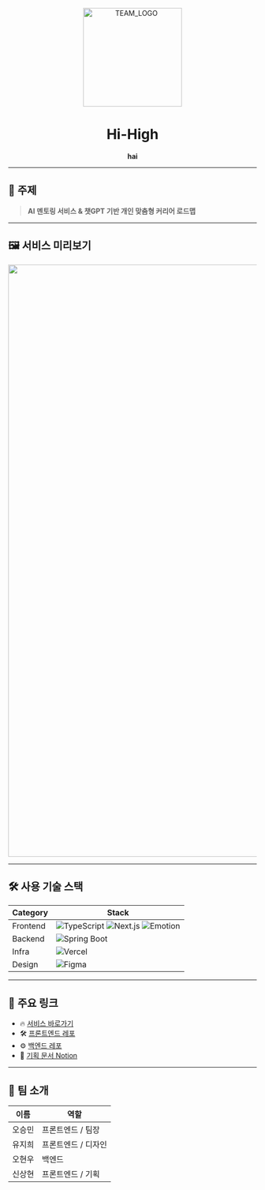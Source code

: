 <!-- 팀 로고 & 팀명 -->
<p align="center">
  <img src="https://github.com/user-attachments/assets/8f58486e-ddd8-4e89-8009-0a66d76a2df6" alt="TEAM_LOGO" width="200"/>
</p>

<h1 align="center">Hi-High</h1>

<p align="center">
  <strong>hai</strong>
</p>

---

## 📌 주제

> **AI 멘토링 서비스 & 챗GPT 기반 개인 맞춤형 커리어 로드맵**

---

## 🖼️ 서비스 미리보기

<p align="center">
  <img src="https://github.com/user-attachments/assets/40e4f83e-d28e-4b23-bdfb-e1555dad2378" alt="TEAM_INTRO" width="1200"/>
</p>

---

## 🛠 사용 기술 스택

| Category | Stack |
|----------|-------|
| Frontend   | ![TypeScript](https://img.shields.io/badge/TypeScript-3178C6?style=flat&logo=typescript&logoColor=white) ![Next.js](https://img.shields.io/badge/Next.js-000000?style=flat&logo=next.js&logoColor=white) ![Emotion](https://img.shields.io/badge/Emotion-DB7093?style=flat&logo=emotion&logoColor=white) |
| Backend    | ![Spring Boot](https://img.shields.io/badge/Spring%20Boot-6DB33F?style=flat&logo=spring-boot&logoColor=white) |
| Infra      | ![Vercel](https://img.shields.io/badge/Vercel-000000?style=flat&logo=vercel&logoColor=white) |
| Design     | ![Figma](https://img.shields.io/badge/Figma-F24E1E?style=flat&logo=figma&logoColor=white) |

---

## 🔗 주요 링크 

- 🔥 [서비스 바로가기](https://hai-jiheeflees-projects.vercel.app/)
- 🛠 [프론트엔드 레포](https://github.com/CHALLKATHON-Official/2025_CHALLKATHON_Hi-High_FE.git)
- ⚙️ [백엔드 레포](https://github.com/CHALLKATHON-Official/2025_CHALLKATHON_Hi-High_BE.git)
- 📄 [기획 문서 Notion](https://notion.so/hi-high)

---

## 🙌 팀 소개

| 이름 | 역할 |
|------|------|
| 오승민 | 프론트엔드 / 팀장 |
| 유지희 | 프론트엔드 / 디자인 |
| 오현우 | 백엔드 |
| 신상현 | 프론트엔드 / 기획 |
